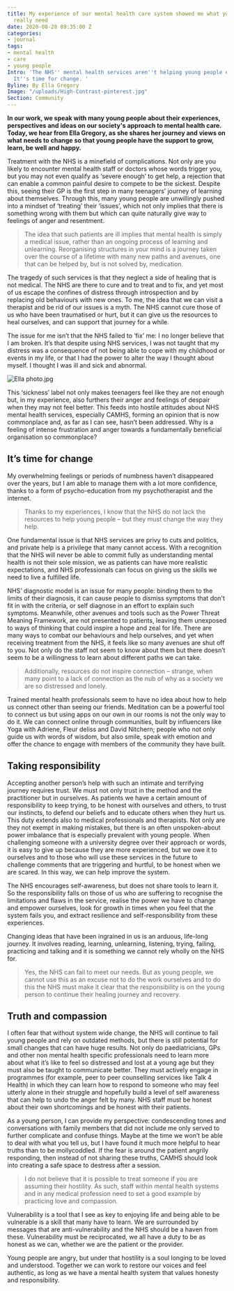 ```yaml
---
title: My experience of our mental health care system showed me what young people
  really need
date: 2020-08-28 09:35:00 Z
categories:
- journal
tags:
- mental health
- care
- young people
Intro: 'The NHS'' mental health services aren''t helping young people effectively.
  It''s time for change. '
Byline: By Ella Gregory
Image: "/uploads/High-Contrast-pinterest.jpg"
Section: Community
---
```


**In our work, we speak with many young people about their experiences, perspectives and ideas on our society's approach to mental health care. Today, we hear from Ella Gregory, as she shares her journey and views on what needs to change so that young people have the support to grow, learn, be well and happy.**

Treatment with the NHS is a minefield of complications. Not only are you likely to encounter mental health staff or doctors whose words trigger you, but you may not even qualify as ‘severe enough’ to get help, a rejection that can enable a common painful desire to compete to be the sickest. Despite this, seeing their GP is the first step in many teenagers’ journey of learning about themselves. Through this, many young people are unwillingly pushed into a mindset of ‘treating’ their ‘issues’, which not only implies that there is something wrong with them but which can quite naturally give way to feelings of anger and resentment.

> The idea that such patients are ill implies that mental health is simply a medical issue, rather than an ongoing process of learning and unlearning. Reorganising structures in your mind is a journey taken over the course of a lifetime with many new paths and avenues, one that can be helped by, but is not solved by, medication. 

The tragedy of such services is that they neglect a side of healing that is not medical. The NHS are there to cure and to treat and to fix, and yet most of us escape the confines of distress through introspection and by replacing old behaviours with new ones. To me, the idea that we can visit a therapist and be rid of our issues is a myth. The NHS cannot cure those of us who have been traumatised or hurt, but it can give us the resources to heal ourselves, and can support that journey for a while. 

The issue for me isn’t that the NHS failed to ‘fix’ me: I no longer believe that I am broken. It’s that despite using NHS services, I was not taught that my distress was a consequence of not being able to cope with my childhood or events in my life, or that I had the power to alter the way I thought about myself. I thought I was ill and sick and abnormal. 

![Ella photo.jpg](/uploads/Ella%20photo.jpg)

This ‘sickness’ label not only makes teenagers feel like they are not enough but, in my experience, also furthers their anger and feelings of despair when they may not feel better. This feeds into hostile attitudes about NHS mental health services, especially CAMHS, forming an opinion that is now commonplace and, as far as I can see, hasn’t been addressed. Why is a feeling of intense frustration and anger towards a fundamentally beneficial organisation so commonplace?

## It’s time for change

My overwhelming feelings or periods of numbness haven’t disappeared over the years, but I am able to manage them with a lot more confidence, thanks to a form of psycho-education from my psychotherapist and the internet. 

> Thanks to my experiences, I know that the NHS do not lack the resources to help young people – but they must change the way they help. 

One fundamental issue is that NHS services are privy to cuts and politics, and private help is a privilege that many cannot access. With a recognition that the NHS will never be able to commit fully as understanding mental health is not their sole mission, we as patients can have more realistic expectations, and NHS professionals can focus on giving us the skills we need to live a fulfilled life. 

NHS’ diagnostic model is an issue for many people: binding them to the limits of their diagnosis, it can cause people to dismiss symptoms that don't fit in with the criteria, or self diagnose in an effort to explain such symptoms. Meanwhile, other avenues and tools such as the Power Threat Meaning Framework, are not presented to patients, leaving them unexposed to ways of thinking that could inspire a hope and zeal for life. There are many ways to combat our behaviours and help ourselves, and yet when receiving treatment from the NHS, it feels like so many avenues are shut off to you. Not only do the staff not seem to know about them but there doesn’t seem to be a willingness to learn about different paths we can take. 

> Additionally, resources do not inspire connection – strange, when many point to a lack of connection as the nub of why as a society we are so distressed and lonely. 

Trained mental health professionals seem to have no idea about how to help us connect other than seeing our friends. Meditation can be a powerful tool to connect us but using apps on our own in our rooms is not the only way to do it. We can connect online through communities, built by influencers like Yoga with Adriene, Fleur deliss and David Nitchern; people who not only guide us with words of wisdom, but also smile, speak with emotion and offer the chance to engage with members of the community they have built. 

## Taking responsibility

Accepting another person’s help with such an intimate and terrifying journey requires trust. We must not only trust in the method and the practitioner but in ourselves. As patients we have a certain amount of responsibility to keep trying, to be honest with ourselves and others, to trust our instincts, to defend our beliefs and to educate others when they hurt us. This duty extends also to medical professionals and therapists. Not only are they not exempt in making mistakes, but there is an often unspoken-about power imbalance that is especially prevalent with young people. When challenging someone with a university degree over their approach or words, it is easy to give up because they are more experienced, but we owe it to ourselves and to those who will use these services in the future to challenge comments that are triggering and hurtful, to be honest when we are scared. In this way, we can help improve the system. 

The NHS encourages self-awareness, but does not share tools to learn it. So the responsibility falls on those of us who are suffering to recognise the limitations and flaws in the service, realise the power we have to change and empower ourselves, look for growth in times when you feel that the system fails you, and extract resilience and self-responsibility from these experiences. 

Changing ideas that have been ingrained in us is an arduous, life-long journey. It involves  reading, learning, unlearning, listening, trying, failing, practicing and talking and it is something we cannot rely wholly on the NHS for. 

> Yes, the NHS can fail to meet our needs. But as young people, we cannot use this as an excuse not to do the work ourselves and to do this the NHS must make it clear that the responsibility is on the young person to continue their healing journey and recovery.

## Truth and compassion

I often fear that without system wide change, the NHS will continue to fail young people and rely on outdated methods, but there is still potential for small changes that can have huge results. Not only do paediatricians, GPs and other non mental health specific professionals need to learn more about what it’s like to feel so distressed and lost at a young age but they must also be taught to communicate better. They must actively engage in programmes (for example, peer to peer counselling services like Talk 4 Health) in which they can learn how to respond to someone who may feel utterly alone in their struggle and hopefully build a level of self awareness that can help to undo the anger felt by many. NHS staff must be honest about their own shortcomings and be honest with their patients. 

As a young person, I can provide my perspective: condescending tones and conversations with family members that did not include me only served to further complicate and confuse things.
Maybe at the time we won’t be able to deal with what you tell us, but I have found it much more helpful to hear truths than to be mollycoddled. If the fear is around the patient angrily responding, then instead of not sharing these truths, CAMHS should look into creating a safe space to destress after a session.

> I do not believe that it is possible to treat someone if you are assuming their hostility. As such, staff within mental health systems and in any medical profession need to set a good example by practicing love and compassion. 

Vulnerability is a tool that I see as key to enjoying life and being able to be vulnerable is a skill that many have to learn. We are surrounded by messages that are anti-vulnerability and the NHS should be a haven from these. Vulnerability must be reciprocated, we all have a duty to be as honest as we can, whether we are the patient or the provider.

Young people are angry, but under that hostility is a soul longing to be loved and understood. Together we can work to restore our voices and feel authentic, as long as we have a mental health system that values honesty and responsibility.